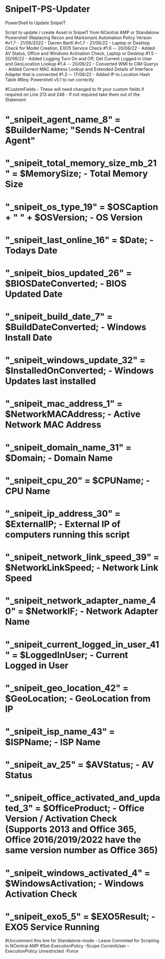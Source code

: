 # SnipeIT-PS-Updater
PowerShell to Update SnipeIT

Script to update / create Asset in SnipeIT from NCentral AMP or Standalone Powershell (Replacing Recon and Marksman)
Automation Policy Version
#v1.7 - 21/06/2022 - Darren Banfi
#v1.7 - 21/06/22 - Laptop or Desktop Check for Model Creation, EXO5 Service Check
#1.6 -- 20/06/22 - Added AV Status, Office and Windows Activation Check, Laptop or Desktop
#1.5 - 20/06/22 - Added Logging Turn On and Off, Get Current Logged in User and GeoLocation Lookup
#1.4 -- 20/06/22 - Converted WMI to CIM Querys - Added Correct MAC Address Lookup and Extended Details of Interface Adapter that is connected
#1.3 -- 17/06/22 - Added IP to Location Hash Table
#Req: Powershell v5.1 to run correctly

#CustomFields - These will need changed to fit your custom fields if required on Line 213 and 248 - If not required take them out of the Statement
# "_snipeit_agent_name_8" = $BuilderName; "Sends N-Central Agent"
# "_snipeit_total_memory_size_mb_21" = $MemorySize; - Total Memory Size
# "_snipeit_os_type_19" = $OSCaption + " " + $OSVersion; - OS Version
# "_snipeit_last_online_16" = $Date; - Todays Date
# "_snipeit_bios_updated_26" = $BIOSDateConverted; - BIOS Updated Date 
# "_snipeit_build_date_7" = $BuildDateConverted;  - Windows Install Date
# "_snipeit_windows_update_32" = $InstalledOnConverted;  - Windows Updates last installed
# "_snipeit_mac_address_1" = $NetworkMACAddress;  - Active Network MAC Address
# "_snipeit_domain_name_31" = $Domain; - Domain Name
# "_snipeit_cpu_20" = $CPUName;  - CPU Name 
# "_snipeit_ip_address_30" = $ExternalIP;  - External IP of computers running this script
# "_snipeit_network_link_speed_39" = $NetworkLinkSpeed;  - Network Link Speed
# "_snipeit_network_adapter_name_40" = $NetworkIF;  - Network Adapter Name
# "_snipeit_current_logged_in_user_41" = $LoggedInUser; - Current Logged in User
# "_snipeit_geo_location_42" = $GeoLocation;  - GeoLocation from IP
# "_snipeit_isp_name_43" = $ISPName; - ISP Name
# "_snipeit_av_25" = $AVStatus; - AV Status
# "_snipeit_office_activated_and_updated_3" = $OfficeProduct; - Office Version / Activation Check (Supports 2013 and Office 365, Office 2016/2019/2022 have the same version number as Office 365)
# "_snipeit_windows_activated_4" = $WindowsActivation; - Windows Activation Check
# "_snipeit_exo5_5" = $EXO5Result; - EXO5 Service Running

#Uncomment this line for Standalone-mode - Leave Commited for Scripting in NCentral AMP
#Set-ExecutionPolicy -Scope CurrentUser -ExecutionPolicy Unrestricted -Force
